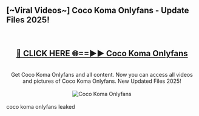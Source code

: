 <h2>[~Viral Videos~] Coco Koma Onlyfans - Update Files 2025!</h2>
<br>
<div align="center">
<h2><a href="https://betterlinks.top/A2PfLJ" rel="nofollow">🔴 CLICK HERE 🌐==►► Coco Koma Onlyfans</a></h2>
<br>
Get Coco Koma Onlyfans and all content. Now you can access all videos and pictures of Coco Koma Onlyfans. New Updated Files 2025!
<br>
<br>
<a href="https://betterlinks.top/A2PfLJ" rel="nofollow" data-target="animated-image.originalLink"><img src="https://i.ibb.co.com/WyWwxjT/player-gif2.gif" alt="Coco Koma Onlyfans" style="max-width: 100%; display: inline-block;" data-target="animated-image.originalImage"></a>
</div>
<br>
coco koma onlyfans leaked